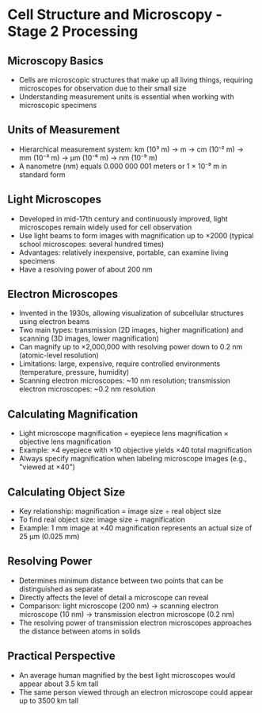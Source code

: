 # Cell Structure and Microscopy - Stage 2 Processing

## Microscopy Basics
* Cells are microscopic structures that make up all living things, requiring microscopes for observation due to their small size
* Understanding measurement units is essential when working with microscopic specimens

## Units of Measurement
* Hierarchical measurement system: km (10³ m) → m → cm (10⁻² m) → mm (10⁻³ m) → μm (10⁻⁶ m) → nm (10⁻⁹ m)
* A nanometre (nm) equals 0.000 000 001 meters or 1 × 10⁻⁹ m in standard form

## Light Microscopes
* Developed in mid-17th century and continuously improved, light microscopes remain widely used for cell observation
* Use light beams to form images with magnification up to ×2000 (typical school microscopes: several hundred times)
* Advantages: relatively inexpensive, portable, can examine living specimens
* Have a resolving power of about 200 nm

## Electron Microscopes
* Invented in the 1930s, allowing visualization of subcellular structures using electron beams
* Two main types: transmission (2D images, higher magnification) and scanning (3D images, lower magnification)
* Can magnify up to ×2,000,000 with resolving power down to 0.2 nm (atomic-level resolution)
* Limitations: large, expensive, require controlled environments (temperature, pressure, humidity)
* Scanning electron microscopes: ~10 nm resolution; transmission electron microscopes: ~0.2 nm resolution

## Calculating Magnification
* Light microscope magnification = eyepiece lens magnification × objective lens magnification
* Example: ×4 eyepiece with ×10 objective yields ×40 total magnification
* Always specify magnification when labeling microscope images (e.g., "viewed at ×40")

## Calculating Object Size
* Key relationship: magnification = image size ÷ real object size
* To find real object size: image size ÷ magnification
* Example: 1 mm image at ×40 magnification represents an actual size of 25 μm (0.025 mm)

## Resolving Power
* Determines minimum distance between two points that can be distinguished as separate
* Directly affects the level of detail a microscope can reveal
* Comparison: light microscope (200 nm) → scanning electron microscope (10 nm) → transmission electron microscope (0.2 nm)
* The resolving power of transmission electron microscopes approaches the distance between atoms in solids

## Practical Perspective
* An average human magnified by the best light microscopes would appear about 3.5 km tall
* The same person viewed through an electron microscope could appear up to 3500 km tall
